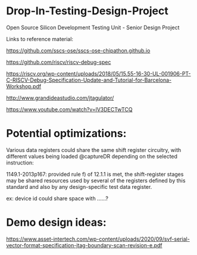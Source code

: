 # Drop-In-Testing-Design-Project
Open Source Silicon Development Testing Unit - Senior Design Project


Links to reference material:

https://github.com/sscs-ose/sscs-ose-chipathon.github.io

https://github.com/riscv/riscv-debug-spec

https://riscv.org/wp-content/uploads/2018/05/15.55-16-30-UL-001906-PT-C-RISCV-Debug-Specification-Update-and-Tutorial-for-Barcelona-Workshop.pdf

http://www.grandideastudio.com/jtagulator/

https://www.youtube.com/watch?v=lV3DECTwTCQ


# Potential optimizations:

Various data registers could share the same shift register circuitry, with different values being loaded @captureDR depending on the selected instruction:

1149.1-2013p167: provided rule f) of 12.1.1 is met, the shift-register stages may be shared resources used by several of
the registers defined by this standard and also by any design-specific test data register.

ex: device id could share space with ......?


# Demo design ideas:

https://www.asset-intertech.com/wp-content/uploads/2020/09/svf-serial-vector-format-specification-jtag-boundary-scan-revision-e.pdf
